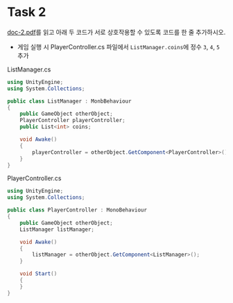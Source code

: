 # Task 2

[doc-2.pdf](./doc-2.pdf)를 읽고 아래 두 코드가 서로 상호작용할 수 있도록 코드를 한 줄 추가하시오.  

* 게임 실행 시 PlayerController.cs 파일에서 `ListManager.coins`에 정수 `3`, `4`, `5` 추가

ListManager.cs
```csharp
using UnityEngine;
using System.Collections;

public class ListManager : MonbBehaviour
{
    public GameObject otherObject;
    PlayerController playerController;
    public List<int> coins;

    void Awake()
    {
        playerController = otherObject.GetComponent<PlayerController>();
    }
}
```

PlayerController.cs
```csharp
using UnityEngine;
using System.Collections;

public class PlayerController : MonoBehaviour
{
    public GameObject otherObject;
    ListManager listManager;

    void Awake()
    {
        listManager = otherObject.GetComponent<ListManager>();
    }

    void Start()
    {
    }
}
```
